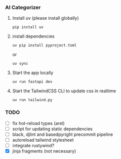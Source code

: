 ### AI Categorizer

1. Install uv (please install globally)
   ```
   pip install uv
   ```

2. install dependencies
   ```
   uv pip install pyproject.toml
   ```
   or
   ```
   uv sync
   ```

3. Start the app locally
   ```
   uv run fastapi dev
   ```

4. Start the TailwindCSS CLI to update css in realtime
   ```
   uv run tailwind.py
   ```

### TODO

- [ ] fix hot-reload types (arel)
- [ ] script for updating static dependencies
- [ ] black, djlint and basedpyright precommit pipeline
- [ ] autoreload tailwind stylesheet
- [ ] integrate rustywind?
- [x] jinja fragments (not necessary)
